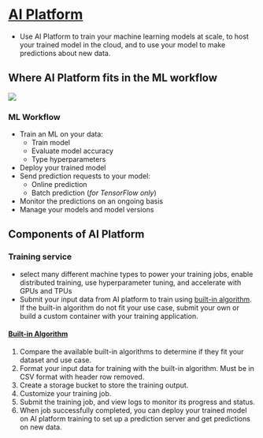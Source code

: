 # [AI Platform](https://cloud.google.com/ai-platform/docs/technical-overview)

* Use AI Platform to train your machine learning models at scale, to host your trained model in the cloud, and to use your model to make predictions about new data.

## Where AI Platform fits in the ML workflow

![](https://cloud.google.com/ai-platform/images/ml-workflow.svg)

### ML Workflow

* Train an ML on your data:
    * Train model
    * Evaluate model accuracy
    * Type hyperparameters
* Deploy your trained model
* Send prediction requests to your model:
    * Online prediction
    * Batch prediction (<i>for TensorFlow only</i>)
* Monitor the predictions on an ongoing basis
* Manage your models and model versions

## Components of AI Platform

### Training service
* select many different machine types to power your training jobs, enable distributed training, use hyperparameter tuning, and accelerate with GPUs and TPUs
* Submit your input data from AI platform to train using [built-in algorithm](####Built-in-Algorithm). If the built-in algorithm do not fit your use case, submit your own or build a custom container with your training application.

#### [Built-in Algorithm](https://cloud.google.com/ai-platform/training/docs/algorithms)

1. Compare the available built-in algorithms to determine if they fit your dataset and use case.
1. Format your input data for training with the built-in algorithm. Must be in CSV format with header row removed.
1. Create a storage bucket to store the training output.
1. Customize your training job.
1. Submit the training job, and view logs to monitor its progress and status.
1. When job successfully completed, you can deploy your trained model on AI platform training to set up a prediction server and get predictions on new data.
